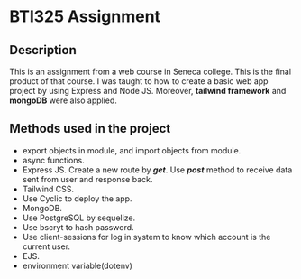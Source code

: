# BTI325 Assignment

## Description 
<p>This is an assignment from a web course in Seneca college. This is the final product of that course. I was taught to how to create a basic web app project by using Express and Node JS. Moreover, <b>tailwind framework</b> and  <b>mongoDB</b> were also applied.</p>

## Methods used in the project
- export objects in module, and import objects from module.
- async functions.
- Express JS. Create a new route by ***get***. Use ***post*** method to receive data sent from user and response back.
- Tailwind CSS.
- Use Cyclic to deploy the app.
- MongoDB.
- Use PostgreSQL by sequelize.
- Use bscryt to hash password.
- Use client-sessions for log in system to know which account is the current user.
- EJS.
- environment variable(dotenv)
